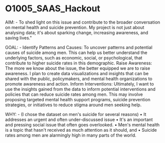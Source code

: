 # O1005_SAAS_Hackout

AIM: - 
To shed light on this issue and contribute to the broader conversation on mental health and suicide prevention. My project is not just about analysing data; it's about sparking change, increasing awareness, and saving lives."

GOAL: - 
Identify Patterns and Causes: To uncover patterns and potential causes of suicide among men. This can help us better understand the underlying factors, such as economic, social, or psychological, that contribute to higher suicide rates in this demographic.
Raise Awareness: The more we know about the issue, the better equipped we are to raise awareness. I plan to create data visualizations and insights that can be shared with the public, policymakers, and mental health organizations to promote awareness and action.
Inform Interventions: Ultimately, I want to use the insights gained from the data to inform potential interventions and policies that can reduce suicide rates among men. This may involve proposing targeted mental health support programs, suicide prevention strategies, or initiatives to reduce stigma around men seeking help.

WHY: - (I chose the dataset on men's suicide for several reasons) 
•	It addresses an urgent and often under-discussed issue
•	It's an important and pressing social issue that often goes overlooked. 
•	Men's mental health is a topic that hasn't received as much attention as it should, and
• Suicide rates among men are alarmingly high in many parts of the world. 

